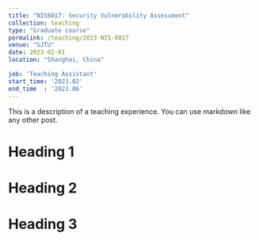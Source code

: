 ```yaml
---
title: "NIS8017: Security Vulnerability Assessment"
collection: teaching
type: "Graduate course"
permalink: /teaching/2023-NIS-8017
venue: "SJTU"
date: 2023-02-01
location: "Shanghai, China"

job: 'Teaching Assistant'
start_time: '2023.02'
end_time  : '2023.06'
---
```

This is a description of a teaching experience. You can use markdown like any other post.

Heading 1
======

Heading 2
======

Heading 3
======